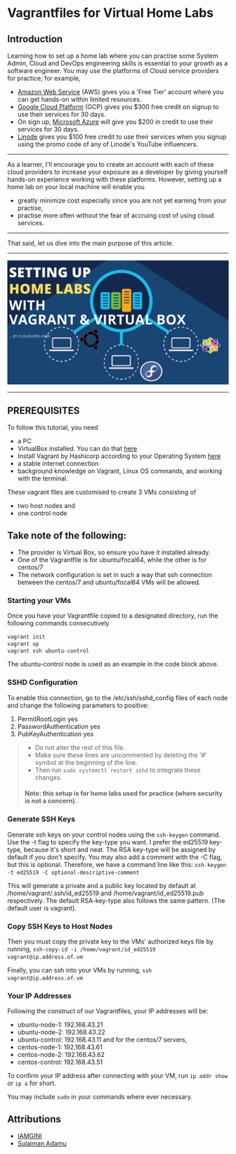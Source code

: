 # Vagrantfiles for Virtual Home Labs

## Introduction
Learning how to set up a home lab where you can practise some System Admin, Cloud and DevOps engineering skills is essential to your growth as a software engineer. You may use the platforms of Cloud service providers for practice; for example, 
- [Amazon Web Service](https://aws.amazon.com) (AWS) gives you a 'Free Tier' account where you can get hands-on within limited resources.
- [Google Cloud Platform](https://cloud.google.com) (GCP) gives you $300 free credit on signup to use their services for 30 days.
- On sign up, [Microsoft Azure](https://azure.microsoft.com) will give you $200 in credit to use their services for 30 days.
- [Linode](https://www.linode.com) gives you $100 free credit to use their services when you signup using the promo code of any of Linode's YouTube influencers. 

___________________________________

As a learner, I'll encourage you to create an account with each of these cloud providers to increase your exposure as a developer by giving yourself hands-on experience working with these platforms. However, setting up a home lab on your local machine will enable you 
- greatly minimize cost especially since you are not yet earning from your practise, 
- practise more often without the fear of accruing cost of using cloud services.
______________________________

That said, let us dive into the main purpose of this article.
______________________________
![cover-photo](images/cover-photo.png)
_________________________________

## PREREQUISITES
To follow this tutorial, you need
- a PC
- VirtualBox installed. You can do that [here](https://www.virtualbox.org)
- Install Vagrant by Hashicorp according to your Operating System [here](https://developer.hashicorp.com/vagrant/docs/installation)
- a stable internet connection
- background knowledge on Vagrant, Linux OS commands, and working with the terminal.

These vagrant files are customised to create 3 VMs consisting of
- two host nodes and
- one control node

## Take note of the following:
- The provider is Virtual Box, so ensure you have it installed already.
- One of the Vagrantfile is for ubuntu/focal64, while the other is for centos/7
- The network configuration is set in such a way that ssh connection between the centos/7 and ubuntu/focal64 VMs will be allowed.

### Starting your VMs
Once you have your Vagrantfile copied to a designated directory, run the following commands consecutively

```
vagrant init
vagrant up
vagrant ssh ubuntu-control
```
The ubuntu-control node is used as an example in the code block above.

### SSHD Configuration
To enable this connection, go to the /etc/ssh/sshd_config files of each node and change the following parameters to positive:
1. PermitRootLogin yes
2. PasswordAuthentication yes
3. PubKeyAuthentication yes

>
> - Do not alter the rest of this file.
> - Make sure these lines are uncommented by deleting the '#' symbol at the beginning of the line.
> - Then run `sudo systemctl restart sshd` to integrate these changes.
>
> #### Note: this setup is for home labs used for practice (where security is not a concern).
>

### Generate SSH Keys
Generate ssh keys on your control nodes using the `ssh-keygen` command. Use the -t flag to specify the key-type you want. I prefer the ed25519 key-type, because it's short and neat. The RSA key-type will be assigned by default if you don't specify. You may also add a comment with the -C flag, but this is optional. Therefore, we have a command line like this: 
`ssh-keygen -t ed25519 -C optional-descriptive-comment`

This will generate a private and a public key located by default at /home/vagrant/.ssh/id_ed25519 and /home/vagrant/id_ed25519.pub respectively. The default RSA-key-type also follows the same pattern. (The default user is vagrant).

### Copy SSH Keys to Host Nodes
Then you must copy the private key to the VMs' authorized keys file by running,
`ssh-copy-id -i /home/vagrant/id_ed25519 vagrant@ip.address.of.vm`

Finally, you can ssh into your VMs by running, `ssh vagrant@ip.address.of.vm`

### Your IP Addresses
Following the construct of our Vagrantfiles, your IP addresses will be:
- ubuntu-node-1: 192.168.43.21
- ubuntu-node-2: 192.168.43.22
- ubuntu-control: 192.168.43.11
and for the centos/7 servers,
- centos-node-1: 192.168.43.61
- centos-node-2: 192.168.43.62
- centos-control: 192.168.43.51

To confirm your IP address after connecting with your VM, run `ip addr show` or `ip a` for short.

You may include `sudo` in your commands where ever necessary.

## Attributions
- [IAMGINI](https://github.com/iamgini/vagrant-iac-usecases/blob/master/virtualbox-ansible-lab/Vagrantfile)
- [Sulaiman Adamu](https://medium.com/@sulaimanadamu_57075/how-to-create-ubuntu-and-centos-servers-on-vagrant-and-ssh-into-them-55d9b3e9e938)

